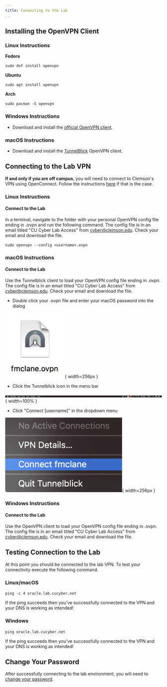 ```yaml
---
title: Connecting to the Lab
...
```


## Installing the OpenVPN Client


### Linux Instructions

**Fedora**

```
sudo dnf install openvpn
```

**Ubuntu**

```
sudo apt install openvpn
```

**Arch**

```
sudo pacman -S openvpn
```


### Windows Instructions

* Download and install the [official OpenVPN client](https://openvpn.net/index.php/open-source/downloads.html).


### macOS Instructions

* Download and install the [TunnelBlick](https://tunnelblick.net/) OpenVPN client.


## Connecting to the Lab VPN

**If and only if you are off campus**, you will need to connect to Clemson's VPN using OpenConnect. Follow the instructions [here](lab/connecting-clemson) if that is the case.


### Linux Instructions

#### Connect to the Lab

In a terminal, navigate to the folder with your personal OpenVPN config file ending in .ovpn and run the following command. The config file is in an email titled "CU Cyber Lab Access" from cyber@clemson.edu. Check your email and download the file.

```
sudo openvpn --config <username>.ovpn
```


### macOS Instructions

#### Connect to the Lab

Use the Tunnelblick client to load your OpenVPN config file ending in .ovpn. The config file is in an email titled "CU Cyber Lab Access" from cyber@clemson.edu. Check your email and download the file.

* Double click your .ovpn file and enter your macOS password into the dialog

![](lab/ovpn-click.png){ width=256px }

* Click the Tunnelblick icon in the menu bar

![](lab/tunnelblick.png){ width=100% }

* Click "Connect [username]" in the dropdown menu

![](lab/tunnelblick-username.png){ width=256px }


### Windows Instructions

#### Connect to the Lab

Use the OpenVPN client to load your OpenVPN config file ending in .ovpn. The config file is in an email titled "CU Cyber Lab Access" from cyber@clemson.edu. Check your email and download the file.


## Testing Connection to the Lab

At this point you should be connected to the lab VPN. To test your connectivity execute the following command.


### Linux/macOS

```
ping -c 4 oracle.lab.cucyber.net
```

If the ping succeeds then you've successfully connected to the VPN and your DNS is working as intended!


### Windows

```
ping oracle.lab.cucyber.net
```

If the ping succeeds then you've successfully connected to the VPN and your DNS is working as intended!


## Change Your Password

After successfully connecting to the lab environment, you will need to [change your password](lab/changing-password).
